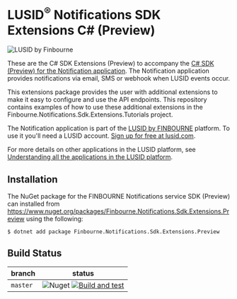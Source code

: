 # LUSID<sup>®</sup> Notifications SDK Extensions C# (Preview)
![LUSID by Finbourne](https://content.finbourne.com/LUSID_repo.png)

These are the C# SDK Extensions (Preview) to accompany the [C# SDK (Preview) for the Notification application](https://github.com/finbourne/notifications-sdk-csharp-preview). The Notification application provides notifications via email, SMS or webhook when LUSID events occur.

This extensions package provides the user with additional extensions to make it easy to configure and use the API endpoints. This repository contains examples of how to use these additional extensions in the Finbourne.Notifications.Sdk.Extensions.Tutorials project.

The Notification application is part of the [LUSID by FINBOURNE](https://www.finbourne.com/lusid-technology) platform. To use it you'll need a LUSID account. [Sign up for free at lusid.com](https://www.lusid.com/app/signup).

For more details on other applications in the LUSID platform, see [Understanding all the applications in the LUSID platform](https://support.lusid.com/knowledgebase/article/KA-01787/en-us).

## Installation

The NuGet package for the FINBOURNE Notifications service SDK (Preview) can installed from https://www.nuget.org/packages/Finbourne.Notifications.Sdk.Extensions.Preview using the following:

```
$ dotnet add package Finbourne.Notifications.Sdk.Extensions.Preview
```

## Build Status 

| branch | status |
| --- | --- |
| `master` | ![Nuget](https://img.shields.io/nuget/v/Finbourne.Notifications.Sdk.Extensions.Preview?color=blue) [![Build and test](https://github.com/finbourne/notifications-sdk-extensions-csharp-preview/actions/workflows/build-and-test.yaml/badge.svg)](https://github.com/finbourne/notifications-sdk-extensions-csharp-preview/actions/workflows/build-and-test.yaml) |